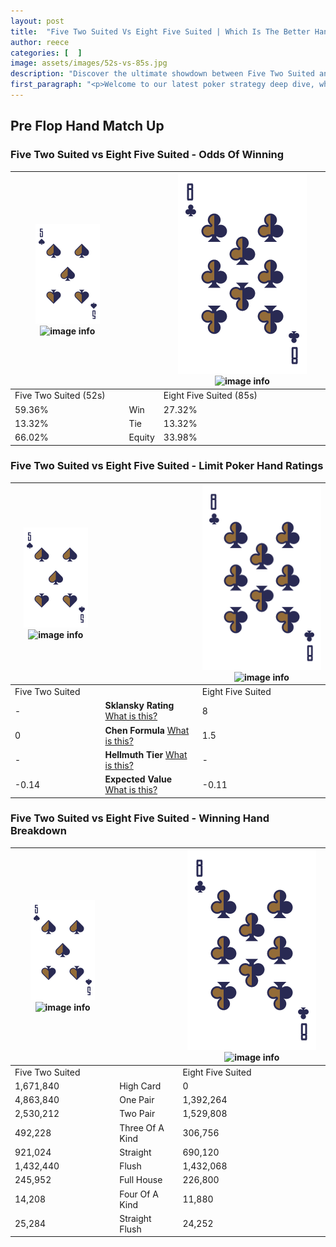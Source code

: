 ```yaml
---
layout: post
title:  "Five Two Suited Vs Eight Five Suited | Which Is The Better Hand In Poker? A Complete Guide"
author: reece
categories: [  ]
image: assets/images/52s-vs-85s.jpg
description: "Discover the ultimate showdown between Five Two Suited and Eight Five Suited in poker! Uncover the odds, strategies, and scenarios where one hand triumphs over the other. Get ready to up your poker game with this thrilling analysis."
first_paragraph: "<p>Welcome to our latest poker strategy deep dive, where we're pitting two distinct hands against each other in a high-stakes showdown: Five Two Suited vs Eight Five Suited.</p><p>In the dynamic world of poker, every decision counts, and knowing which hand holds the upper hand is key to your success at the table.</p><p>In this article, we'll dissect these two hands, explore the scenarios where one dominates the other, and equip you with the knowledge to make strategic choices that can tip the odds in your favor.</p><p>Get ready to unravel the intriguing dynamics of these poker hands and elevate your game to new heights.</p>"
---
```




[comment]: # (sp0)

## Pre Flop Hand Match Up

<div class="table hand-ratings" markdown="1"> 



### Five Two Suited vs Eight Five Suited - Odds Of Winning


    
| ![image info](assets/images/hand1/5.png) ![image info](assets/images/hand1/2s.png) |  | ![image info](assets/images/hand2/8.png) ![image info](assets/images/hand2/5s.png) |
| -------- | -------- | -------- |
| Five Two Suited (52s) |  | Eight Five Suited (85s) |
| 59.36% | Win | 27.32% |
| 13.32% | Tie | 13.32% |
| 66.02% | Equity | 33.98% |




[comment]: # (sp1)



### Five Two Suited vs Eight Five Suited - Limit Poker Hand Ratings


    
| ![image info](assets/images/hand1/5.png) ![image info](assets/images/hand1/2s.png) |  | ![image info](assets/images/hand2/8.png) ![image info](assets/images/hand2/5s.png) |
| -------- | -------- | -------- |
| Five Two Suited |  | Eight Five Suited |
| - | **Sklansky Rating** [What is this?](/sklansky-rating-explained) | 8 |
| 0 | **Chen Formula** [What is this?](/chen-formula-explained) | 1.5 |
| - | **Hellmuth Tier** [What is this?](/Hellmuth-tier-explained) | - |
| -0.14 | **Expected Value** [What is this?](/expected-value-explained) | -0.11 |




[comment]: # (sp2)



### Five Two Suited vs Eight Five Suited - Winning Hand Breakdown


    
| ![image info](assets/images/hand1/5.png) ![image info](assets/images/hand1/2s.png) |  | ![image info](assets/images/hand2/8.png) ![image info](assets/images/hand2/5s.png) |
| -------- | -------- | -------- |
| Five Two Suited |  | Eight Five Suited |
| 1,671,840 | High Card | 0 |
| 4,863,840 | One Pair | 1,392,264 |
| 2,530,212 | Two Pair | 1,529,808 |
| 492,228 | Three Of A Kind | 306,756 |
| 921,024 | Straight | 690,120 |
| 1,432,440 | Flush | 1,432,068 |
| 245,952 | Full House | 226,800 |
| 14,208 | Four Of A Kind | 11,880 |
| 25,284 | Straight Flush | 24,252 |




[comment]: # (sp3)



</div>

[comment]: # (sp4)



[comment]: # (sp5)

